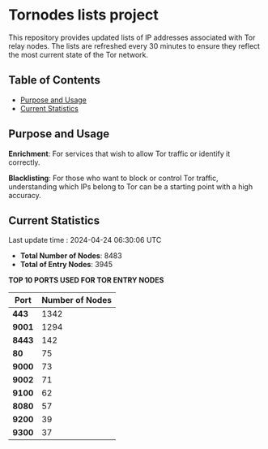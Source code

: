 # Tornodes lists project

This repository provides updated lists of IP addresses associated with Tor relay nodes. The lists are refreshed every 30 minutes to ensure they reflect the most current state of the Tor network.

## Table of Contents

- [Purpose and Usage](#purpose-and-usage)
- [Current Statistics](#current-statistics)


## Purpose and Usage

**Enrichment**: For services that wish to allow Tor traffic or identify it correctly.

**Blacklisting**: For those who want to block or control Tor traffic, understanding which IPs belong to Tor can be a starting point with a high accuracy.

## Current Statistics

Last update time : 2024-04-24 06:30:06 UTC

- **Total Number of Nodes**: 8483
- **Total of Entry Nodes**: 3945

**TOP 10 PORTS USED FOR TOR ENTRY NODES**

| **Port** | **Number of Nodes** |
|------|-----------------|
| **443**   | 1342  |
| **9001**   | 1294  |
| **8443**   | 142  |
| **80**   | 75  |
| **9000**   | 73  |
| **9002**   | 71  |
| **9100**   | 62  |
| **8080**   | 57  |
| **9200**   | 39  |
| **9300**   | 37  |

